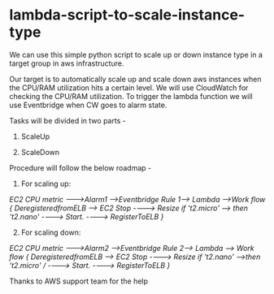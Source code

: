 # lambda-script-to-scale-instance-type

We can use this simple python script to scale up or down instance type in a target group in aws infrastructure. 

Our target is to automatically scale up and scale down aws instances when the CPU/RAM utilization hits a certain level. We will use CloudWatch for checking the CPU/RAM utilization. To trigger the lambda function we will use Eventbridge when CW goes to alarm state. 

Tasks will be divided in two parts - 

1. ScaleUp

2. ScaleDown

Procedure will follow the below roadmap - 

1. For scaling up: 

<i > EC2 CPU metric --->Alarm1 -->Eventbridge Rule 1--> Lambda -->Work flow  { DeregisteredfromELB --> EC2 Stop ----> Resize if 't2.micro' --> then  't2.nano' ----> Start. ----> RegisterToELB  } </i >

2. For scaling down: 

<i > EC2 CPU metric --->Alarm2 -->Eventbridge Rule 2--> Lambda --> Work flow  { DeregisteredfromELB --> EC2 Stop ----> Resize  if 't2.nano' -->then  't2.micro' / ----> Start. ----> RegisterToELB } </i >

Thanks to AWS support team for the help
